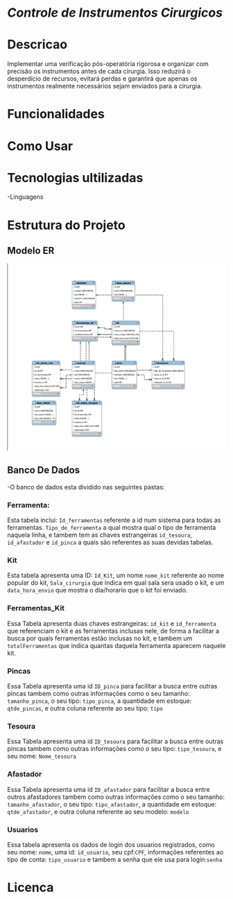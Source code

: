 # *Controle de Instrumentos Cirurgicos*

# Descricao
Implementar uma verificação pós-operatória rigorosa e organizar com precisão os instrumentos antes de cada cirurgia. Isso reduzirá o desperdício de recursos, evitará perdas e garantirá que apenas os instrumentos realmente necessários sejam enviados para a cirurgia.

# Funcionalidades


# Como Usar


# Tecnologias ultilizadas 
-Linguagens

# Estrutura do Projeto
## Modelo ER
![ModeloSla](https://github.com/gutowo/C-I-C/blob/main/Captura%20de%20tela%202024-11-24%20125336.png)
## Banco De Dados
-O banco de dados esta dividido nas seguintes pastas:
### Ferramenta:
Esta tabela inclui: `Id_ferramentas` referente a id num sistema para todas as ferramentas. `Tipo_de_ferramenta` a qual mostra qual o tipo de ferramenta naquela linha, e tambem tem as chaves estrangeiras `id_tesoura`, `id_afastador` e `id_pinca` a quais são referentes as suas devidas tabelas.
### Kit
Esta tabela apresenta uma ID: `Id_Kit`, um nome `nome_kit` referente ao nome popular do kit, `Sala_cirurgia` que indica em qual sala sera usado o kit, e um `data_hora_envio` que mostra o dia/horario que o kit foi enviado.
### Ferramentas_Kit
Essa Tabela apresenta duas chaves estrangeiras: `id_kit` e `id_ferramenta` que referenciam o kit e as ferramentas inclusas nele, de forma a facilitar a busca por quais ferramentas estão inclusas no kit, e tambem um `totalFerramentas` que indica quantas daquela ferramenta aparecem naquele kit.
### Pincas
Essa Tabela apresenta uma id `ID_pinca` para facilitar a busca entre outras pincas tambem como outras informações como o seu tamanho: `tamanho_pinca`, o seu tipo: `tipo_pinca`, a quantidade em estoque: `qtde_pincas`, e outra coluna referente ao seu tipo: `tipo`
### Tesoura
Essa Tabela apresenta uma id `ID_tesoura` para facilitar a busca entre outras pincas tambem como outras informações como o seu tipo: `tipo_tesoura`, e seu nome: `Nome_tesoura`
### Afastador
Essa Tabela apresenta uma id `ID_afastador` para facilitar a busca entre outros afastadores tambem como outras informações como o seu tamanho: `tamanho_afastador`, o seu tipo: `tipo_afastador`, a quantidade em estoque: `qtde_afastador`, e outra coluna referente ao seu modelo: `modelo`
### Usuarios
Essa tabela apresenta os dados de login dos usuarios registrados, como seu nome: `nome`, uma id: `id_usuario`, seu cpf:`CPF`, informações referentes ao tipo de conta: `tipo_usuario` e tambem a senha que ele usa para login:`senha`   


# Licenca
